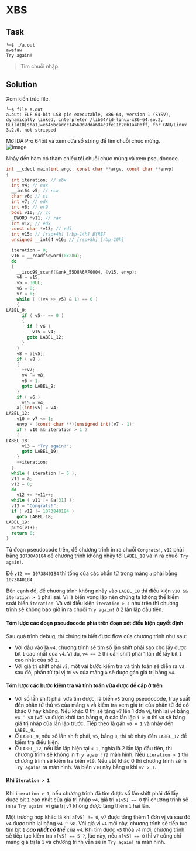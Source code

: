 # XBS
## Task
```
└─$ ./a.out
awefaw
Try again!
```
> Tìm chuỗi nhập.  

## Solution
Xem kiến trúc file.  
```
└─$ file a.out
a.out: ELF 64-bit LSB pie executable, x86-64, version 1 (SYSV), dynamically linked, interpreter /lib64/ld-linux-x86-64.so.2, BuildID[sha1]=e645bcadcc14569d7dda684c9fe11b20b1a40bff, for GNU/Linux 3.2.0, not stripped
```  

Mở IDA Pro 64bit và xem cửa sổ string để tìm chuỗi chúc mừng.  
![image](https://user-images.githubusercontent.com/44528004/123735007-992f3a00-d8c8-11eb-8cc1-f897de936df5.png)  

Nhảy đến hàm có tham chiếu tới chuỗi chúc mừng và xem pseudocode.  
```c
int __cdecl main(int argc, const char **argv, const char **envp)
{
  int iteration; // ebx
  int v4; // eax
  __int64 v5; // rcx
  char v6; // si
  int v7; // edx
  int v8; // er9
  bool v10; // cc
  _DWORD *v11; // rax
  int v12; // edx
  const char *v13; // rdi
  int v15; // [rsp+4h] [rbp-14h] BYREF
  unsigned __int64 v16; // [rsp+8h] [rbp-10h]

  iteration = 0;
  v16 = __readfsqword(0x28u);
  do
  {
    __isoc99_scanf(&unk_55D8A6AF0004, &v15, envp);
    v4 = v15;
    v5 = 30LL;
    v6 = 0;
    v7 = 0;
    while ( ((v4 >> v5) & 1) == 0 )
    {
LABEL_9:
      if ( v5-- == 0 )
      {
        if ( v6 )
          v15 = v4;
        goto LABEL_12;
      }
    }
    v8 = a[v5];
    if ( v8 )
    {
      ++v7;
      v4 ^= v8;
      v6 = 1;
      goto LABEL_9;
    }
    if ( v6 )
      v15 = v4;
    a[(int)v5] = v4;
LABEL_12:
    v10 = v7 <= 1;
    envp = (const char **)(unsigned int)(v7 - 1);
    if ( v10 && iteration > 1 )
    {
LABEL_18:
      v13 = "Try again!";
      goto LABEL_19;
    }
    ++iteration;
  }
  while ( iteration != 5 );
  v11 = a;
  v12 = 0;
  do
    v12 += *v11++;
  while ( v11 != &a[31] );
  v13 = "Congrats!";
  if ( v12 != 1073840184 )
    goto LABEL_18;
LABEL_19:
  puts(v13);
  return 0;
}
```  

Từ đoạn pseudocode trên, để chương trình in ra chuỗi `Congrats!`, `v12` phải bằng `1073840184` để chương trình không nhảy tới `LABEL_18` và in ra chuỗi `Try again!`.  

Để `v12 == 1073840184` thì tổng của các phần tử trong mảng `a` phải bằng `1073840184`.  

Bên cạnh đó, để chương trình không nhảy vào `LABEL_18` thì điều kiện `v10 && iteration > 1` phải sai. Vì là biến vòng lặp nên chúng ta không thể kiểm soát biến `iteration`. Và với điều kiện `iteration > 1` như trên thì chương trình sẽ không bao giờ in ra chuỗi `Try again!` ở 2 lần lặp đầu tiên.   

#### Tóm lược các đoạn pseudocode phía trên đoạn xét điều kiện quyết định
Sau quá trình debug, thì chúng ta biết được flow của chương trình như sau:  
- Với đầu vào là `v4`, chương trình sẽ tìm số lần shift phải sao cho lấy được bit `1` cao nhất của `v4`. Ví dụ, `v4 == 2` thì cần shift phải 1 lần để lấy bit `1` cao nhất của số `2`.  
- Với giá trị shift phải `v5`, một vài bước kiểm tra và tính toán sẽ diễn ra và sau đó, phần tử tại vị trí `v5` của mảng `a` sẽ được gán giá trị bằng `v4`.  

#### Tóm lược các bước kiểm tra và tính toán vừa được đề cập ở trên
- Với số lần shift phải vừa tìm được, là biến `v5` trong pseudocode, truy suất đến phần tử thứ `v5` của mảng `a` và kiểm tra xem giá trị của phần tử đó có khác 0 hay không. Nếu khác 0 thì sẽ tăng `v7` lên 1 đơn vị, tính lại `v4` bằng `v4 ^ v8` (với `v8` được khởi tạo bằng `0`, ở các lần lặp `i > 0` thì `v8` sẽ bằng giá trị nhập của lần lặp trước. Tiếp theo là gán `v6 = 1` và nhảy đến `LABEL_9`.  
- Ở `LABEL_9`, nếu số lần shift phải, `v5`, bằng `0`, thì sẽ nhảy đến `LABEL_12` để kiểm tra điều kiện.  
- Ở `LABEL_12`, nếu lần lặp hiện tại `< 2`, nghĩa là 2 lần lặp đầu tiên, thì chương trình sẽ không in `Try again!` ra màn hình. Nếu `iteration > 1` thì chương trình sẽ kiểm tra biến `v10`. Nếu `v10` khác 0 thì chương trình sẽ in `Try again!` ra màn hình. Và biến `v10` này bằng `0` khi `v7 > 1`.  

#### Khi `iteration > 1`
Khi `iteration > 1`, nếu chương trình đã tìm được số lần shift phải để lấy được bit `1` cao nhất của giá trị nhập `v4`, giá trị `a[v5] == 0` thì chương trình sẽ in ra `Try again!` vì giá trị `v7` không được tăng thêm `1` hai lần.  

Một trường hợp khác là khi `a[v5] != 0`, `v7` được tăng thêm 1 đơn vị và sau đó `v4` được tính lại bằng `v4 ^ v8`. Với giá vị `v4` mới này, chương trình sẽ tiếp tục tìm bit `1` ***cao nhất có thể*** của `v4`. Khi tìm được `v5` thỏa `v4` mới, chương trình sẽ tiếp tục kiểm tra `a[v5] == 5 ?`, lúc này, nếu `a[v5] == 0` thì `v7` cũng chỉ mang giá trị là `1` và chương trình vẫn sẽ in `Try again!` ra màn hình.

